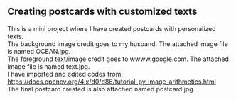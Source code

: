 ## Creating postcards with customized texts
This is a mini project where I have created postcards with personalized texts.   
The background image credit goes to my husband. The attached image file is named OCEAN.jpg.  
The foreground text/image credit goes to wwww.google.com. The attached image file is named text.jpg.     
I have imported and edited codes from: https://docs.opencv.org/4.x/d0/d86/tutorial_py_image_arithmetics.html    
The final postcard created is also attached named postcard.jpg.  


